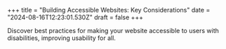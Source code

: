 +++
title = "Building Accessible Websites: Key Considerations"
date = "2024-08-16T12:23:01.530Z"
draft = false
+++

  Discover best practices for making your website accessible to users with disabilities, improving usability for all.
        